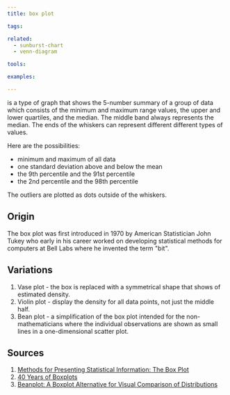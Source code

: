 ```yaml
---
title: box plot

tags:

related:
  - sunburst-chart
  - venn-diagram

tools:

examples:

---
```


is a type of graph that shows the 5-number summary of a group of data which consists of the minimum and maximum range values, the upper and lower quartiles, and the median. The middle band always represents
the median. The ends of the whiskers can represent different different types of values. 

<!--more--> 

Here are the possibilities:
- minimum and maximum of all data
- one standard deviation above and below the mean
- the 9th percentile and the 91st percentile
- the 2nd percentile and the 98th percentile

The outliers are plotted as dots outside of the whiskers.

## Origin
The box plot was first introduced in 1970 by American Statistician John Tukey who early in his career worked on developing statistical methods for computers at Bell Labs where he invented the term "bit".

## Variations
1. Vase plot - the box is replaced with a symmetrical shape that shows of estimated density.
2. Violin plot -  display the density for all data points, not just the middle half.
3. Bean plot - a simplification of the box plot intended for the non-mathematicians where the individual observations are shown as small lines in a one-dimensional scatter plot.

## Sources
1. [Methods for Presenting Statistical Information: The Box Plot](http://www.sci.utah.edu/~kpotter/publications/potter-2006-MPSI.pdf)
2. [40 Years of Boxplots](http://vita.had.co.nz/papers/boxplots.pdf)
3. [Beanplot: A Boxplot Alternative for Visual Comparison of Distributions](https://cran.r-project.org/web/packages/beanplot/vignettes/beanplot.pdf)
